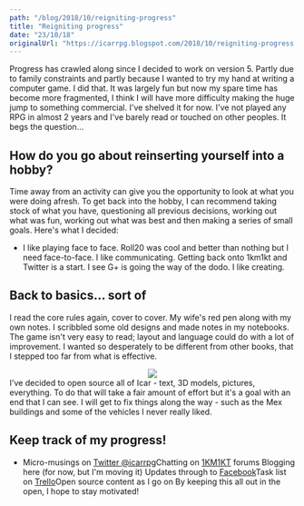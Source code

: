 ```yaml
---
path: "/blog/2018/10/reigniting-progress"
title: "Reigniting progress"
date: "23/10/18"
originalUrl: "https://icarrpg.blogspot.com/2018/10/reigniting-progress.html"
---
```

Progress has crawled along since I decided to work on version 5. Partly due to family constraints and partly because I wanted to try my hand at writing a computer game. I did that. It was largely fun but now my spare time has become more fragmented, I think I will have more difficulty making the huge jump to something commercial. I've shelved it for now.  I've not played any RPG in almost 2 years and I've barely read or touched on other peoples. It begs the question...  

## How do you go about reinserting yourself into a hobby?

Time away from an activity can give you the opportunity to look at what you were doing afresh. To get back into the hobby, I can recommend taking stock of what you have, questioning all previous decisions, working out what was fun, working out what was best and then making a series of small goals.  Here's what I decided:  

*   I like playing face to face. Roll20 was cool and better than nothing but I need face-to-face.  I like communicating. Getting back onto 1km1kt and Twitter is a start. I see G+ is going the way of the dodo. I like creating. 

## Back to basics... sort of

I read the core rules again, cover to cover. My wife's red pen along with my own notes. I scribbled some old designs and made notes in my notebooks. The game isn't very easy to read; layout and language could do with a lot of improvement. I wanted so desperately to be different from other books, that I stepped too far from what is effective.  <div class="separator" style="clear: both; text-align: center;">[![](https://imgur.com/pb6wSOh.jpg)](https://imgur.com/pb6wSOh.jpg)</div> I've decided to open source all of Icar - text, 3D models, pictures, everything. To do that will take a fair amount of effort but it's a goal with an end that I can see. I will get to fix things along the way - such as the Mex buildings and some of the vehicles I never really liked.  

## Keep track of my progress!

*   Micro-musings on [Twitter @icarrpg](https://twitter.com/icarrpg)Chatting on [1KM1KT](http://www.1km1kt.net/forum/viewtopic.php?f=34&t=9061&p=32501#p32501) forums Blogging here (for now, but I'm moving it) Updates through to [Facebook](https://www.facebook.com/icarrpg)Task list on [Trello](https://trello.com/b/46BJhlX1/icar-the-sci-fi-rpg-wwwicarcouk)Open source content as I go on [](https://github.com/brainwipe/icar) By keeping this all out in the open, I hope to stay motivated!
